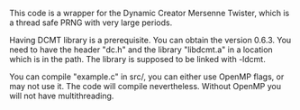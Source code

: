 This code is a wrapper for the Dynamic Creator Mersenne Twister, which is a thread safe PRNG with very large periods.

Having DCMT library is a prerequisite. You can obtain the version 0.6.3. You need to have the header "dc.h" and the library "libdcmt.a" in a location which is in the path. The library is supposed to be linked with -ldcmt.

You can compile "example.c" in src/, you can either use OpenMP flags, or may not use it. The code will compile nevertheless. Without OpenMP you will not have multithreading.
